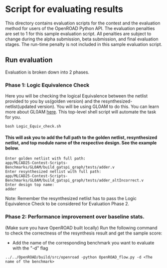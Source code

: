 # Script for evaluating results
This directory contains evaluation scripts for the contest and the evaluation method for users of the OpenROAD Python API. The evaluation penalties are set to 1 for this sample evaluation script. All penalties are subject to change during the alpha submission, beta submission, and final evaluation stages. The run-time penalty is not included in this sample evaluation script.


## Run evaluation
Evaluation is broken down into 2 phases.
### Phase 1: Logic Equivalence Check
Here you will be checking the logical Equivalence between the netlist provided to you by us(golden version) and the resynthesized-netlist(updated version). You will be using GL0AM to do this. You can learn more about GL0AM [here](https://github.com/NVlabs/GL0AM/tree/mlcad2025_contest_sim). This top-level shell script will automate the task for you.

```
bash Logic_Equiv_check.sh
```
#### This will ask you to add the full path to the golden netlist, resynthesized netlist, and top module name of the respective design. See the example below.
```
Enter golden netlist with full path:
app/MLCAD25-Contest-Scripts-Benchmarks/GL0AM/build_gatspi_graph/tests/adder.v
Enter resynthesized netlist with full path:
app/MLCAD25-Contest-Scripts-Benchmarks/GL0AM/build_gatspi_graph/tests/adder_altIncorrect.v
Enter design top name:
adder
```


Note: Remember the resynthesized netlist has to pass the Logic Equivalence Check to be considered for Evaluation Phase 2. 

### Phase 2: Performance improvement over baseline stats.
(Make sure you have OpenROAD built locally)
Run the following command to check the correctness of the resynthesis result and get the sample score:
- Add the name of the corresponding benchmark you want to evaluate with the "-d" flag
```
../../OpenROAD/build/src/openroad -python OpenROAD_flow.py -d <The name of the benchmark>
```
